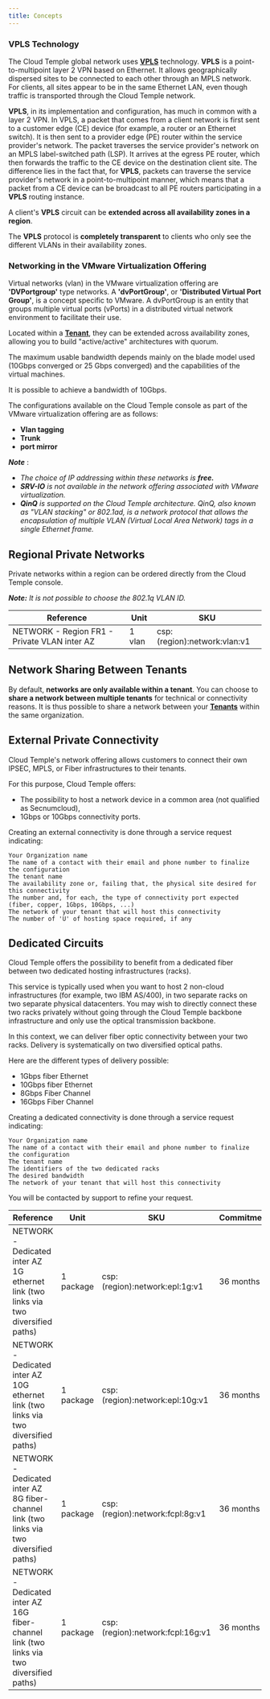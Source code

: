 ```yaml
---
title: Concepts
---
```


### VPLS Technology

The Cloud Temple global network uses __[VPLS](https://en.wikipedia.org/wiki/Virtual_Private_LAN_Service)__ technology.
__VPLS__ is a point-to-multipoint layer 2 VPN based on Ethernet. It allows geographically dispersed sites to be connected
to each other through an MPLS network. For clients, all sites appear to be in the same
Ethernet LAN, even though traffic is transported through the Cloud Temple network.

__VPLS__, in its implementation and configuration, has much in common with a layer 2 VPN. In VPLS, a packet that comes
from a client network is first sent to a customer edge (CE) device (for example, a router or an Ethernet switch).
It is then sent to a provider edge (PE) router within the service provider's network.
The packet traverses the service provider's network on an MPLS label-switched path (LSP).
It arrives at the egress PE router, which then forwards the traffic to the CE device on the destination client site.
The difference lies in the fact that, for __VPLS__, packets can traverse the service provider's
network in a point-to-multipoint manner, which means that a packet from a CE device can be
broadcast to all PE routers participating in a __VPLS__ routing instance.

A client's __VPLS__ circuit can be __extended across all availability zones in a region__.

The __VPLS__ protocol is __completely transparent__ to clients who only see the different VLANs in their availability zones.

### Networking in the VMware Virtualization Offering

Virtual networks (vlan) in the VMware virtualization offering are __'DVPortgroup'__ type networks. A __'dvPortGroup'__,
or __'Distributed Virtual Port Group'__, is a concept specific to VMware. A dvPortGroup is an entity that
groups multiple virtual ports (vPorts) in a distributed virtual network environment to facilitate their use.

Located within a __[Tenant](../../../console/iam/concepts/#tenant)__, they can be extended across availability zones,
allowing you to build "active/active" architectures with quorum.

The maximum usable bandwidth depends mainly on the blade model used (10Gbps converged or 25 Gbps converged) and the capabilities of the virtual machines.

It is possible to achieve a bandwidth of 10Gbps.

The configurations available on the Cloud Temple console as part of the VMware virtualization offering are as follows:

- __Vlan tagging__
- __Trunk__
- __port mirror__

*__Note__* :

- *The choice of IP addressing within these networks is __free.__*
- *__SRV-IO__ is not available in the network offering associated with VMware virtualization.*
- *__QinQ__ is supported on the Cloud Temple architecture. QinQ, also known as "VLAN stacking" or 802.1ad, is
a network protocol that allows the encapsulation of multiple VLAN (Virtual Local Area Network) tags in a single Ethernet frame.*

## Regional Private Networks

Private networks within a region can be ordered directly from the Cloud Temple console.

__*Note:*__ *It is not possible to choose the 802.1q VLAN ID.*

| Reference                                 | Unit   | SKU                          |
|-------------------------------------------|--------|------------------------------|
| NETWORK - Region FR1 - Private VLAN inter AZ | 1 vlan | csp:(region):network:vlan:v1 |

## Network Sharing Between Tenants

By default, __networks are only available within a tenant__. You can choose to __share a network between multiple tenants__ for technical or connectivity reasons.
It is thus possible to share a network between your __[Tenants](../../../console/iam/concepts/#tenant)__ within the same organization.

## External Private Connectivity

Cloud Temple's network offering allows customers to connect their own IPSEC, MPLS, or Fiber infrastructures to their tenants.

For this purpose, Cloud Temple offers:

- The possibility to host a network device in a common area (not qualified as Secnumcloud),
- 1Gbps or 10Gbps connectivity ports.

Creating an external connectivity is done through a service request indicating:

    Your Organization name
    The name of a contact with their email and phone number to finalize the configuration
    The tenant name
    The availability zone or, failing that, the physical site desired for this connectivity
    The number and, for each, the type of connectivity port expected (fiber, copper, 1Gbps, 10Gbps, ...)
    The network of your tenant that will host this connectivity
    The number of 'U' of hosting space required, if any

## Dedicated Circuits

Cloud Temple offers the possibility to benefit from a dedicated fiber between two dedicated hosting infrastructures (racks).

This service is typically used when you want to host 2 non-cloud infrastructures (for example, two IBM AS/400), in two separate racks on two separate physical datacenters.
You may wish to directly connect these two racks privately without going through the Cloud Temple backbone infrastructure and only use the optical transmission backbone.

In this context, we can deliver fiber optic connectivity between your two racks. Delivery is systematically on two diversified optical paths.

Here are the different types of delivery possible:

- 1Gbps fiber Ethernet
- 10Gbps fiber Ethernet
- 8Gbps Fiber Channel
- 16Gbps Fiber Channel

Creating a dedicated connectivity is done through a service request indicating:

    Your Organization name
    The name of a contact with their email and phone number to finalize the configuration
    The tenant name
    The identifiers of the two dedicated racks
    The desired bandwidth
    The network of your tenant that will host this connectivity

You will be contacted by support to refine your request.

| Reference                                                                                | Unit     | SKU                              | Commitment |
|------------------------------------------------------------------------------------------|-----------|----------------------------------|------------|
| NETWORK - Dedicated inter AZ 1G ethernet link (two links via two diversified paths)       | 1 package | csp:(region):network:epl:1g:v1   | 36 months  |
| NETWORK - Dedicated inter AZ 10G ethernet link (two links via two diversified paths)      | 1 package | csp:(region):network:epl:10g:v1  | 36 months  |
| NETWORK - Dedicated inter AZ 8G fiber-channel link (two links via two diversified paths)  | 1 package | csp:(region):network:fcpl:8g:v1  | 36 months  |
| NETWORK - Dedicated inter AZ 16G fiber-channel link (two links via two diversified paths) | 1 package | csp:(region):network:fcpl:16g:v1 | 36 months  |
